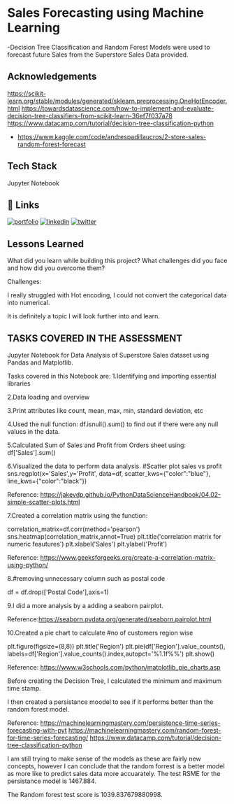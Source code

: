 
# Sales Forecasting using Machine Learning

-Decision Tree Classification
and Random Forest Models were used to forecast future Sales from the Superstore Sales Data provided.


## Acknowledgements
https://scikit-learn.org/stable/modules/generated/sklearn.preprocessing.OneHotEncoder.html
https://towardsdatascience.com/how-to-implement-and-evaluate-decision-tree-classifiers-from-scikit-learn-36ef7f037a78
https://www.datacamp.com/tutorial/decision-tree-classification-python
 - https://www.kaggle.com/code/andrespadillaucros/2-store-sales-random-forest-forecast
## Tech Stack

Jupyter Notebook



## 🔗 Links
[![portfolio](https://img.shields.io/badge/my_portfolio-000?style=for-the-badge&logo=ko-fi&logoColor=white)](https://katherineoelsner.com/)
[![linkedin](https://img.shields.io/badge/linkedin-0A66C2?style=for-the-badge&logo=linkedin&logoColor=white)](https://www.linkedin.com/)
[![twitter](https://img.shields.io/badge/twitter-1DA1F2?style=for-the-badge&logo=twitter&logoColor=white)](https://twitter.com/)


## Lessons Learned

What did you learn while building this project? What challenges did you face and how did you overcome them?

Challenges:

I really struggled with Hot encoding, I could not convert the categorical data into numerical.

It is definitely a topic I will look further into and learn.
## TASKS COVERED IN THE ASSESSMENT

Jupyter Notebook for Data Analysis of Superstore Sales dataset using Pandas and Matplotlib.

Tasks covered in this Notebook are:
1.Identifying and importing essential libraries

2.Data loading and overview

3.Print attributes like count, mean, max, min, standard deviation, etc

4.Used the null function: df.isnull().sum() to find out if there were any null values in the data.

5.Calculated Sum of Sales and Profit from Orders sheet using: df['Sales'].sum() 

6.Visualized the data to perform data analysis. 
#Scatter plot sales vs profit
sns.regplot(x='Sales',y='Profit', data=df, scatter_kws={"color":"blue"}, line_kws={"color":"black"})

Reference: https://jakevdp.github.io/PythonDataScienceHandbook/04.02-simple-scatter-plots.html

7.Created a correlation matrix using the function:

correlation_matrix=df.corr(method='pearson')
sns.heatmap(correlation_matrix,annot=True)
plt.title('correlation matrix for numeric feautures')
plt.xlabel('Sales')
plt.ylabel('Profit')

Reference: https://www.geeksforgeeks.org/create-a-correlation-matrix-using-python/

8.#removing unnecessary column such as postal code

df = df.drop(['Postal Code'],axis=1)

9.I did a more analysis by a adding a seaborn pairplot.

Reference:https://seaborn.pydata.org/generated/seaborn.pairplot.html

10.Created a pie chart to calculate  #no of customers region wise

plt.figure(figsize=(8,8))
plt.title('Region')
plt.pie(df['Region'].value_counts(), labels=df['Region'].value_counts().index,autopct='%1.1f%%')
plt.show()

Reference: https://www.w3schools.com/python/matplotlib_pie_charts.asp


Before creating the Decision Tree, I calculated the minimum and maximum time stamp.

I then created a persistance moodel to see if it performs better than the random forest model.


Reference:
https://machinelearningmastery.com/persistence-time-series-forecasting-with-pyt
https://machinelearningmastery.com/random-forest-for-time-series-forecasting/
https://www.datacamp.com/tutorial/decision-tree-classification-python



I am still trying to make sense of the models as these are fairly new concepts, however I can conclude that the random forrest is a better model as more like to predict sales data more accuarately.
The test RSME for the persistance model is 1467.884.

The Random forest test score is 1039.837679880998.

